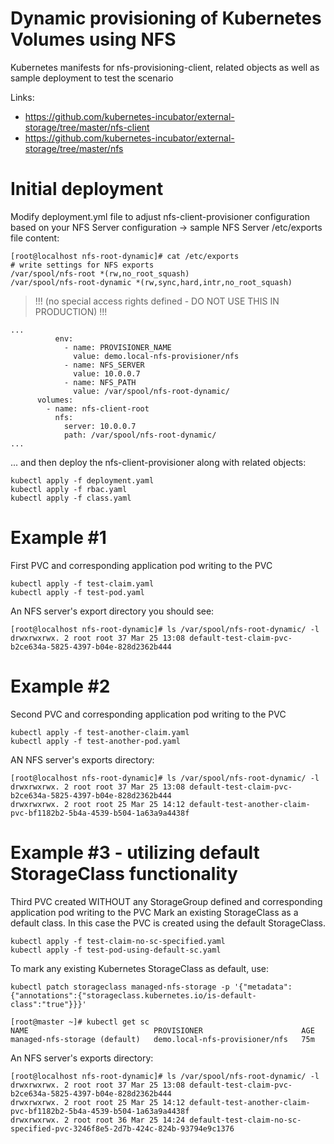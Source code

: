 # Dynamic provisioning of Kubernetes Volumes using NFS
Kubernetes manifests for nfs-provisioning-client, related objects as well as sample deployment to test the scenario

Links: 
- https://github.com/kubernetes-incubator/external-storage/tree/master/nfs-client
- https://github.com/kubernetes-incubator/external-storage/tree/master/nfs

# Initial deployment

Modify deployment.yml file to adjust nfs-client-provisioner configuration based on your NFS Server configuration -> 
sample NFS Server /etc/exports file content:
```
[root@localhost nfs-root-dynamic]# cat /etc/exports
# write settings for NFS exports
/var/spool/nfs-root *(rw,no_root_squash)
/var/spool/nfs-root-dynamic *(rw,sync,hard,intr,no_root_squash)
```
> !!! (no special access rights defined - DO NOT USE THIS IN PRODUCTION) !!!

```
...
          env:
            - name: PROVISIONER_NAME
              value: demo.local-nfs-provisioner/nfs
            - name: NFS_SERVER
              value: 10.0.0.7
            - name: NFS_PATH
              value: /var/spool/nfs-root-dynamic/
      volumes:
        - name: nfs-client-root
          nfs:
            server: 10.0.0.7
            path: /var/spool/nfs-root-dynamic/
...
```

... and then deploy the nfs-client-provisioner along with related objects: 

```
kubectl apply -f deployment.yaml
kubectl apply -f rbac.yaml
kubectl apply -f class.yaml
```
# Example #1

First PVC and corresponding application pod writing to the PVC
```
kubectl apply -f test-claim.yaml
kubectl apply -f test-pod.yaml
```
An NFS server's export directory you should see:
```
[root@localhost nfs-root-dynamic]# ls /var/spool/nfs-root-dynamic/ -l
drwxrwxrwx. 2 root root 37 Mar 25 13:08 default-test-claim-pvc-b2ce634a-5825-4397-b04e-828d2362b444
```
# Example #2

Second PVC and corresponding application pod writing to the PVC
```
kubectl apply -f test-another-claim.yaml
kubectl apply -f test-another-pod.yaml
```
AN NFS server's exports directory:
```
[root@localhost nfs-root-dynamic]# ls /var/spool/nfs-root-dynamic/ -l
drwxrwxrwx. 2 root root 37 Mar 25 13:08 default-test-claim-pvc-b2ce634a-5825-4397-b04e-828d2362b444
drwxrwxrwx. 2 root root 25 Mar 25 14:12 default-test-another-claim-pvc-bf1182b2-5b4a-4539-b504-1a63a9a4438f
```

# Example #3 - utilizing default StorageClass functionality 

Third PVC created WITHOUT any StorageGroup defined and corresponding application pod writing to the PVC
Mark an existing StorageClass as a default class. In this case the PVC is created using the default StorageClass.
```
kubectl apply -f test-claim-no-sc-specified.yaml
kubectl apply -f test-pod-using-default-sc.yaml
```
To mark any existing Kubernetes StorageClass as default, use:
```
kubectl patch storageclass managed-nfs-storage -p '{"metadata": {"annotations":{"storageclass.kubernetes.io/is-default-class":"true"}}}'

[root@master ~]# kubectl get sc
NAME                            PROVISIONER                      AGE
managed-nfs-storage (default)   demo.local-nfs-provisioner/nfs   75m
```
An NFS server's exports directory:
```
[root@localhost nfs-root-dynamic]# ls /var/spool/nfs-root-dynamic/ -l
drwxrwxrwx. 2 root root 37 Mar 25 13:08 default-test-claim-pvc-b2ce634a-5825-4397-b04e-828d2362b444
drwxrwxrwx. 2 root root 25 Mar 25 14:12 default-test-another-claim-pvc-bf1182b2-5b4a-4539-b504-1a63a9a4438f
drwxrwxrwx. 2 root root 36 Mar 25 14:24 default-test-claim-no-sc-specified-pvc-3246f8e5-2d7b-424c-824b-93794e9c1376
```







